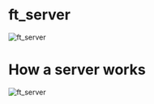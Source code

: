 # ft_server
![ft_server](https://github.com/Bortize/ft_server/blob/main/img/success%20ft_server.png?raw=true)

# How a server works

![ft_server](https://github.com/Bortize/ft_server/blob/main/img/how%20ft_server%20works.jpg?raw=true)
